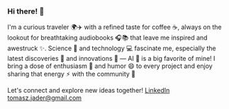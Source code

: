 ### Hi there! 👋

I'm a curious traveler 🌍✈️ with a refined taste for coffee ☕, always on the lookout for breathtaking audiobooks 🎧📚 that leave me inspired and awestruck ✨. Science 🔬 and technology 💻 fascinate me, especially the latest discoveries 🌟 and innovations 🚀 — AI 🤖 is a big favorite of mine! I bring a dose of enthusiasm 🎉 and humor 😄 to every project and enjoy sharing that energy ⚡ with the community 🤝

Let's connect and explore new ideas together!
[LinkedIn](https://www.linkedin.com/in/tomasz-j%C4%85der-a25427200) [tomasz.jader@gmail.com](mailto:tomasz.jader@gmail.com)